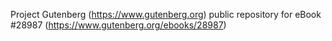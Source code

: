 Project Gutenberg (https://www.gutenberg.org) public repository for eBook #28987 (https://www.gutenberg.org/ebooks/28987)
